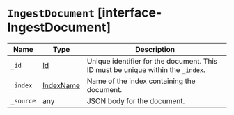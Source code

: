 # `IngestDocument` [interface-IngestDocument]

| Name | Type | Description |
| - | - | - |
| `_id` | [Id](./Id.md) | Unique identifier for the document. This ID must be unique within the `_index`. |
| `_index` | [IndexName](./IndexName.md) | Name of the index containing the document. |
| `_source` | any | JSON body for the document. |

